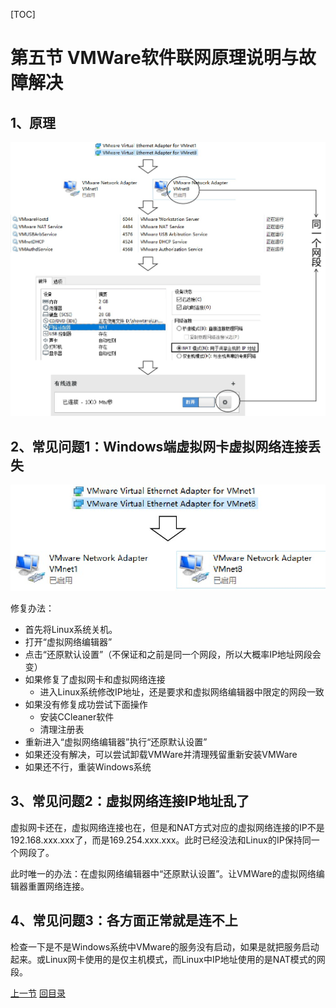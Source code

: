 [TOC]

# 第五节 VMWare软件联网原理说明与故障解决

## 1、原理

![images](images/img009.jpg)



## 2、常见问题1：Windows端虚拟网卡虚拟网络连接丢失

![images](images/img010.jpg)

修复办法：

- 首先将Linux系统关机。
- 打开“虚拟网络编辑器”
- 点击“还原默认设置”（不保证和之前是同一个网段，所以大概率IP地址网段会变）
- 如果修复了虚拟网卡和虚拟网络连接
  - 进入Linux系统修改IP地址，还是要求和虚拟网络编辑器中限定的网段一致
- 如果没有修复成功尝试下面操作
  - 安装CCleaner软件
  - 清理注册表
- 重新进入“虚拟网络编辑器”执行“还原默认设置”
- 如果还没有解决，可以尝试卸载VMWare并清理残留重新安装VMWare
- 如果还不行，重装Windows系统



## 3、常见问题2：虚拟网络连接IP地址乱了

虚拟网卡还在，虚拟网络连接也在，但是和NAT方式对应的虚拟网络连接的IP不是192.168.xxx.xxx了，而是169.254.xxx.xxx。此时已经没法和Linux的IP保持同一个网段了。<br/>

此时唯一的办法：在虚拟网络编辑器中“还原默认设置”。让VMWare的虚拟网络编辑器重置网络连接。



## 4、常见问题3：各方面正常就是连不上

检查一下是不是Windows系统中VMware的服务没有启动，如果是就把服务启动起来。或Linux网卡使用的是仅主机模式，而Linux中IP地址使用的是NAT模式的网段。



[上一节](verse04-environment.html) [回目录](index.html)